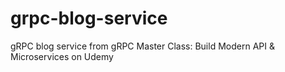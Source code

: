 # grpc-blog-service
gRPC blog service from gRPC Master Class: Build Modern API &amp; Microservices on Udemy 
